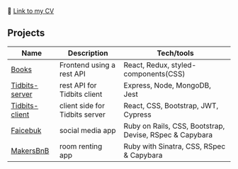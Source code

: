 💾 [Link to my CV](https://www.linkedin.com/in/mateusz-diak/)

## Projects

| Name                         | Description       | Tech/tools        |
| ---------------------------- | ----------------- | ----------------- |
| [Books](https://github.com/mat-diak/books) | Frontend using a rest API | React, Redux, styled-components(CSS) |
| [Tidbits-server](https://github.com/mat-diak/tidbits-server) | rest API for Tidbits client | Express, Node, MongoDB, Jest  |
| [Tidbits-client](https://github.com/mat-diak/tidbits-client) | client side for Tidbits server | React, CSS, Bootstrap, JWT, Cypress |
| [Faicebuk](https://github.com/mat-diak/Faicebuk) | social media app | Ruby on Rails, CSS, Bootstrap, Devise, RSpec & Capybara |
| [MakersBnB](https://github.com/mat-diak/MakersBnb) | room renting app | Ruby with Sinatra, CSS, RSpec & Capybara |

<!--
**mat-diak/mat-diak** is a ✨ _special_ ✨ repository because its `README.md` (this file) appears on your GitHub profile.

Here are some ideas to get you started:

- 🔭 I’m currently working on ...
- 🌱 I’m currently learning ...
- 👯 I’m looking to collaborate on ...
- 🤔 I’m looking for help with ...
- 💬 Ask me about ...
- 📫 How to reach me: ...
- 😄 Pronouns: ...
- ⚡ Fun fact: ...
-->

